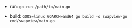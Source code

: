 * run: `go run /path/to/main.go`

* build: `GOOS=linux GOARCH=amd64 go build -o swapview-go cmd/swapview/main.go`